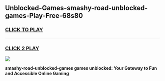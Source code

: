 
## Unblocked-Games-smashy-road-unblocked-games-Play-Free-68s80
<h3>
<a href="https://premium76.site?title=smashy-road-unblocked-games&ref=18A">CLICK TO PLAY</a></h3>
<hr>

<h3>
<a href="https://premium76.site?title=smashy-road-unblocked-games&ref=18A">CLICK 2 PLAY</a>
  
</h3>

<a href="https://premium76.site?title=smashy-road-unblocked-games&ref=18A"><img src="https://clearcache.store/games.png"></a>


**smashy-road-unblocked-games games unblocked: Your Gateway to Fun and Accessible Online Gaming**
